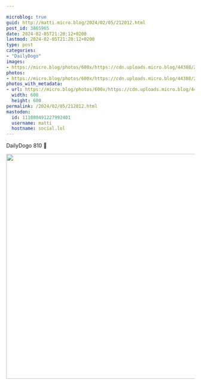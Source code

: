 ```yaml
---

microblog: true
guid: http://matti.micro.blog/2024/02/05/212012.html
post_id: 3865965
date: 2024-02-05T21:20:12+0200
lastmod: 2024-02-05T21:20:12+0200
type: post
categories:
- "DailyDogo"
images:
- https://micro.blog/photos/600x/https://cdn.uploads.micro.blog/44388/2024/dc01868fa835456bbf55e41ba975d41c.jpg
photos:
- https://micro.blog/photos/600x/https://cdn.uploads.micro.blog/44388/2024/dc01868fa835456bbf55e41ba975d41c.jpg
photos_with_metadata:
- url: https://micro.blog/photos/600x/https://cdn.uploads.micro.blog/44388/2024/dc01868fa835456bbf55e41ba975d41c.jpg
  width: 600
  height: 600
permalink: /2024/02/05/212012.html
mastodon:
  id: 111880491227992401
  username: matti
  hostname: social.lol
---
```

DailyDogo 810 🐶

<img src="https://micro.blog/photos/600x/https://blog.martin-haehnel.de/uploads/2024/dc01868fa835456bbf55e41ba975d41c.jpg" width="600" height="600" alt="" />

